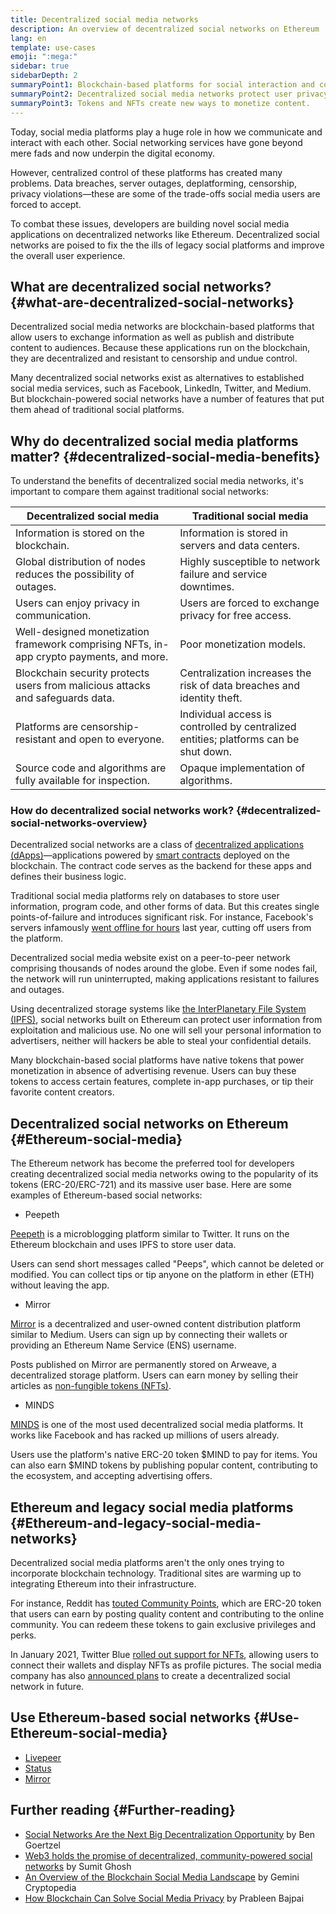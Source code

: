 ```yaml
---
title: Decentralized social media networks
description: An overview of decentralized social networks on Ethereum
lang: en
template: use-cases
emoji: ":mega:"
sidebar: true
sidebarDepth: 2
summaryPoint1: Blockchain-based platforms for social interaction and content creation and distribution.  
summaryPoint2: Decentralized social media networks protect user privacy and enhance data security. 
summaryPoint3: Tokens and NFTs create new ways to monetize content. 
---
```

Today, social media platforms play a huge role in how we communicate and interact with each other. Social networking services have gone beyond mere fads and now underpin the digital economy. 

However, centralized control of these platforms has created many problems. Data breaches, server outages, deplatforming, censorship, privacy violations—these are some of the trade-offs social media users are forced to accept. 

To combat these issues, developers are building novel social media applications on decentralized networks like Ethereum. Decentralized social networks are poised to fix the the ills of legacy social platforms and improve the overall user experience. 

## What are decentralized social networks? {#what-are-decentralized-social-networks}
Decentralized social media networks are blockchain-based platforms that allow users to exchange information as well as publish and distribute content to audiences. Because these applications run on the blockchain, they are decentralized and resistant to censorship and undue control. 

Many decentralized social networks exist as alternatives to established social media services, such as Facebook, LinkedIn, Twitter, and Medium. But blockchain-powered social networks have a number of features that put them ahead of traditional social platforms. 

## Why do decentralized social media platforms matter? {#decentralized-social-media-benefits}

To understand the benefits of decentralized social media networks, it's important to compare them against traditional social networks:

| Decentralized social media                                                                                                      | Traditional social media                                                                 |
| ----------------------------------------------------------------------------------------------------------------------- | ------------------------------------------------------------------------------------------------ |
| Information is stored on the blockchain.                                                                                | Information is stored in servers and data centers.                                              |
| Global distribution of nodes reduces the possibility of outages.                                                        | Highly susceptible to network failure and service downtimes.                                    |
| Users can enjoy privacy in communication.                                                                               | Users are forced to exchange privacy for free access.                                          |
| Well-designed monetization framework comprising NFTs, in-app crypto payments, and more.                                 | Poor monetization models.                                            
| Blockchain security protects users from malicious attacks and safeguards data.                                          | Centralization increases the risk of data breaches and identity theft.                          |
| Platforms are censorship-resistant and open to everyone.                                                                | Individual access is controlled by centralized entities; platforms can be shut down. 
| Source code and algorithms are fully available for inspection.           | Opaque implementation of algorithms. 

### How do decentralized social networks work? {#decentralized-social-networks-overview}

Decentralized social networks are a class of [decentralized applications (dApps)](/dapps/)—applications powered by [smart contracts](/smart-contracts/) deployed on the blockchain. The contract code serves as the backend for these apps and defines their business logic. 

Traditional social media platforms rely on databases to store user information, program code, and other forms of data. But this creates single points-of-failure and introduces significant risk. For instance, Facebook's servers infamously [went offline for hours](https://www.npr.org/2021/10/05/1043211171/facebook-instagram-whatsapp-outage-business-impact) last year, cutting off users from the platform. 

Decentralized social media website exist on a peer-to-peer network comprising thousands of nodes around the globe. Even if some nodes fail, the network will run uninterrupted, making applications resistant to failures and outages. 

Using decentralized storage systems like [the InterPlanetary File System (IPFS)](https://ipfs.io/), social networks built on Ethereum can protect user information from exploitation and malicious use. No one will sell your personal information to advertisers, neither will hackers be able to steal your confidential details. 

Many blockchain-based social platforms have native tokens that power monetization in absence of advertising revenue. Users can buy these tokens to access certain features, complete in-app purchases, or tip their favorite content creators. 

## Decentralized social networks on Ethereum {#Ethereum-social-media}

The Ethereum network has become the preferred tool for developers creating decentralized social media networks owing to the popularity of its tokens (ERC-20/ERC-721) and its massive user base. Here are some examples of Ethereum-based social networks:

- Peepeth

[Peepeth](https://peepeth.com/) is a microblogging platform similar to Twitter. It runs on the Ethereum blockchain and uses IPFS to store user data.

Users can send short messages called "Peeps", which cannot be deleted or modified. You can collect tips or tip anyone on the platform in ether (ETH) without leaving the app.

- Mirror

[Mirror](https://mirror.xyz/) is a decentralized and user-owned content distribution platform similar to Medium. Users can sign up by connecting their wallets or providing an Ethereum Name Service (ENS) username.

Posts published on Mirror are permanently stored on Arweave, a decentralized storage platform. Users can earn money by selling their articles as [non-fungible tokens (NFTs)](https://ethereum.org/en/nft/).

- MINDS

[MINDS](https://www.minds.com/) is one of the most used decentralized social media platforms. It works like Facebook and has racked up millions of users already.

Users use the platform's native ERC-20 token $MIND to pay for items. You can also earn $MIND tokens by publishing popular content, contributing to the ecosystem, and accepting advertising offers.

## Ethereum and legacy social media platforms {#Ethereum-and-legacy-social-media-networks}

Decentralized social media platforms aren't the only ones trying to incorporate blockchain technology. Traditional sites are warming up to integrating Ethereum into their infrastructure.

For instance, Reddit has [touted Community Points](https://cointelegraph.com/news/reddit-to-reportedly-tokenize-karma-points-and-onboard-500m-new-users), which are ERC-20 token that users can earn by posting quality content and contributing to the online community. You can redeem these tokens to gain exclusive privileges and perks.

In January 2021, Twitter Blue [rolled out support for NFTs](https://mashable.com/article/twitter-blue-nft-profile-picture), allowing users to connect their wallets and display NFTs as profile pictures. The social media company has also [announced plans](https://www.theverge.com/2021/8/16/22627435/twitter-bluesky-lead-jay-graber-decentralized-social-web) to create a decentralized social network in future.

## Use Ethereum-based social networks {#Use-Ethereum-social-media}

- [Livepeer](https://livepeer.org/)
- [Status](https://status.im/)
- [Mirror](https://mirror.xyz/)

## Further reading {#Further-reading}

- [Social Networks Are the Next Big Decentralization Opportunity](https://www.coindesk.com/tech/2021/01/22/social-networks-are-the-next-big-decentralization-opportunity/) by Ben Goertzel
- [Web3 holds the promise of decentralized, community-powered social networks](https://venturebeat.com/2022/02/26/web3-holds-the-promise-of-decentralized-community-powered-social-networks/) by Sumit Ghosh
- [An Overview of the Blockchain Social Media Landscape](https://www.gemini.com/cryptopedia/blockchain-social-media-decentralized-social-media) by Gemini Cryptopedia
- [How Blockchain Can Solve Social Media Privacy](https://www.investopedia.com/news/ethereum-blockchain-social-media-privacy-problem-linkedin-indorse/) by Prableen Bajpai
